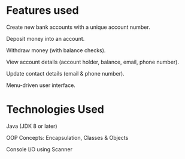 # Features used
Create new bank accounts with a unique account number.

Deposit money into an account.

Withdraw money (with balance checks).

View account details (account holder, balance, email, phone number).

Update contact details (email & phone number).

Menu-driven user interface.

# Technologies Used

Java (JDK 8 or later)

OOP Concepts: Encapsulation, Classes & Objects

Console I/O using Scanner
